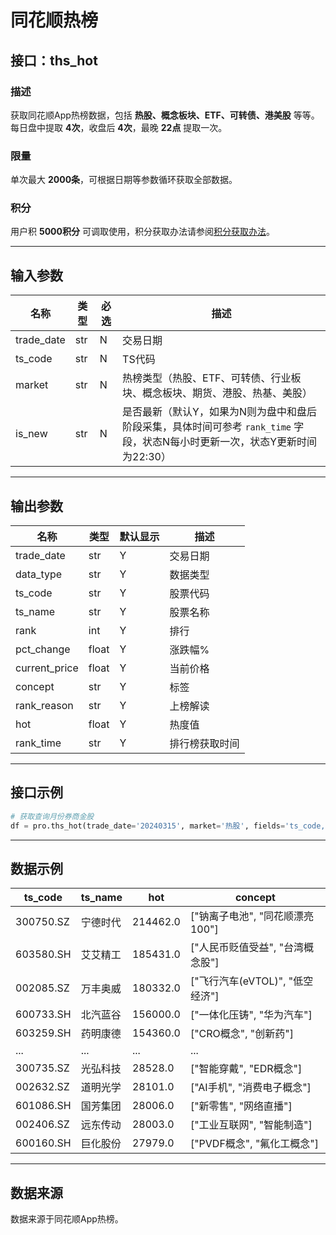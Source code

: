 # 同花顺热榜

## 接口：ths_hot

### 描述
获取同花顺App热榜数据，包括 **热股、概念板块、ETF、可转债、港美股** 等等。  
每日盘中提取 **4次**，收盘后 **4次**，最晚 **22点** 提取一次。

### 限量
单次最大 **2000条**，可根据日期等参数循环获取全部数据。

### 积分
用户积 **5000积分** 可调取使用，积分获取办法请参阅[积分获取办法](#)。

---

## 输入参数

| 名称        | 类型 | 必选 | 描述 |
|------------|------|------|------|
| trade_date | str  | N    | 交易日期 |
| ts_code    | str  | N    | TS代码 |
| market     | str  | N    | 热榜类型（热股、ETF、可转债、行业板块、概念板块、期货、港股、热基、美股） |
| is_new     | str  | N    | 是否最新（默认Y，如果为N则为盘中和盘后阶段采集，具体时间可参考 `rank_time` 字段，状态N每小时更新一次，状态Y更新时间为22:30） |

---

## 输出参数

| 名称          | 类型  | 默认显示 | 描述 |
|--------------|------|--------|------|
| trade_date   | str  | Y      | 交易日期 |
| data_type    | str  | Y      | 数据类型 |
| ts_code      | str  | Y      | 股票代码 |
| ts_name      | str  | Y      | 股票名称 |
| rank         | int  | Y      | 排行 |
| pct_change   | float | Y      | 涨跌幅% |
| current_price | float | Y      | 当前价格 |
| concept      | str  | Y      | 标签 |
| rank_reason  | str  | Y      | 上榜解读 |
| hot          | float | Y      | 热度值 |
| rank_time    | str  | Y      | 排行榜获取时间 |

---

## 接口示例

```python
# 获取查询月份券商金股
df = pro.ths_hot(trade_date='20240315', market='热股', fields='ts_code,ts_name,hot,concept')
```

---

## 数据示例

| ts_code   | ts_name | hot     | concept |
|-----------|--------|---------|--------------------------------|
| 300750.SZ | 宁德时代 | 214462.0 | ["钠离子电池", "同花顺漂亮100"] |
| 603580.SH | 艾艾精工 | 185431.0 | ["人民币贬值受益", "台湾概念股"] |
| 002085.SZ | 万丰奥威 | 180332.0 | ["飞行汽车(eVTOL)", "低空经济"] |
| 600733.SH | 北汽蓝谷 | 156000.0 | ["一体化压铸", "华为汽车"] |
| 603259.SH | 药明康德 | 154360.0 | ["CRO概念", "创新药"] |
| ...       | ...    | ...     | ... |
| 300735.SZ | 光弘科技 | 28528.0  | ["智能穿戴", "EDR概念"] |
| 002632.SZ | 道明光学 | 28101.0  | ["AI手机", "消费电子概念"] |
| 601086.SH | 国芳集团 | 28006.0  | ["新零售", "网络直播"] |
| 002406.SZ | 远东传动 | 28003.0  | ["工业互联网", "智能制造"] |
| 600160.SH | 巨化股份 | 27979.0  | ["PVDF概念", "氟化工概念"] |

---

## 数据来源

数据来源于同花顺App热榜。
